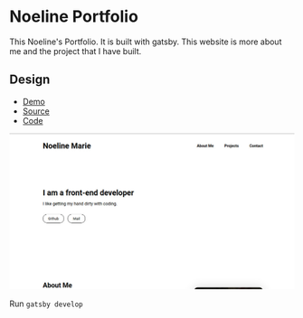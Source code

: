 # Noeline Portfolio

This Noeline's Portfolio. It is built with gatsby. This website is more about me and the project that I have built.

## Design

- [Demo](https://noeline-portfolio.vercel.app/)
- [Source](https://www.gatsbyjs.com/starters/konstantinmuenster/gatsby-starter-portfolio-minimal)
- [Code](https://github.com/vakodrazan/noeline-portfolio)

![Scrrenshot](screenshot.jpg)

Run `gatsby develop`

